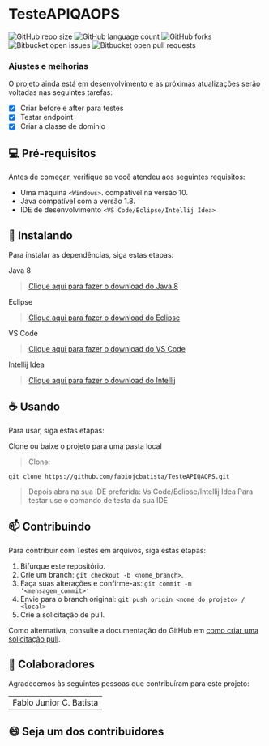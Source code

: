 # TesteAPIQAOPS

![GitHub repo size](https://img.shields.io/github/repo-size/fabiojcbatista/TesteAPIQAOPS?style=for-the-badge)
![GitHub language count](https://img.shields.io/github/languages/count/fabiojcbatista/TesteAPIQAOPS?style=for-the-badge)
![GitHub forks](https://img.shields.io/github/forks/fabiojcbatista/TesteAPIQAOPS?style=for-the-badge)
![Bitbucket open issues](https://img.shields.io/bitbucket/issues/fabiojcbatista/TesteAPIQAOPS?style=for-the-badge)
![Bitbucket open pull requests](https://img.shields.io/bitbucket/pr-raw/fabiojcbatista/TesteAPIQAOPS?style=for-the-badge)


### Ajustes e melhorias

O projeto ainda está em desenvolvimento e as próximas atualizações serão voltadas nas seguintes tarefas:

- [x] Criar before e after para testes
- [x] Testar endpoint
- [x] Criar a classe de dominio

## 💻 Pré-requisitos

Antes de começar, verifique se você atendeu aos seguintes requisitos:

- Uma máquina `<Windows>`. compatível na versão 10.
- Java compatível com a versão 1.8.
- IDE de desenvolvimento `<VS Code/Eclipse/Intellij Idea>`

## 🚀 Instalando

Para instalar as dependências, siga estas etapas:


Java 8

> [Clique aqui para fazer o download do Java 8](https://javadl.oracle.com/webapps/download/AutoDL?BundleId=246471_2dee051a5d0647d5be72a7c0abff270e)

Eclipse

> [Clique aqui para fazer o download do Eclipse](https://www.eclipse.org/downloads/)

VS Code

> [Clique aqui para fazer o download do VS Code](https://code.visualstudio.com/download)

Intellij Idea

> [Clique aqui para fazer o download do Intellij](https://www.jetbrains.com/pt-br/idea/download/)

## ☕ Usando 

Para usar, siga estas etapas:

Clone ou baixe o projeto para uma pasta local

> Clone:

```
git clone https://github.com/fabiojcbatista/TesteAPIQAOPS.git
```

> Depois abra na sua IDE preferida: Vs Code/Eclipse/Intellij Idea
> Para testar use o comando de testa da sua IDE

## 📫 Contribuindo 

Para contribuir com Testes em arquivos, siga estas etapas:

1. Bifurque este repositório.
2. Crie um branch: `git checkout -b <nome_branch>`.
3. Faça suas alterações e confirme-as: `git commit -m '<mensagem_commit>'`
4. Envie para o branch original: `git push origin <nome_do_projeto> / <local>`
5. Crie a solicitação de pull.

Como alternativa, consulte a documentação do GitHub em [como criar uma solicitação pull](https://help.github.com/en/github/collaborating-with-issues-and-pull-requests/creating-a-pull-request).

## 🤝 Colaboradores

Agradecemos às seguintes pessoas que contribuíram para este projeto:

<table>
  <tr>
    <td align="center">Fabio Junior C. Batista</td>

  </tr>
</table>

## 😄 Seja um dos contribuidores<br>
